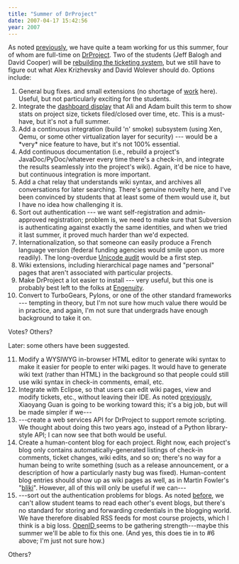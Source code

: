 ```yaml
---
title: "Summer of DrProject"
date: 2007-04-17 15:42:56
year: 2007
---
```

As noted <a href="http://pyre.third-bit.com/blog/archives/904.html">previously</a>, we have quite a team working for us this summer, four of whom are full-time on <a href="http://www.drproject.org">DrProject</a>.  Two of the students (Jeff Balogh and David Cooper) will be <a href="http://pyre.third-bit.com/blog/archives/858.html">rebuilding the ticketing system</a>, but we still have to figure out what Alex Krizhevsky and David Wolever should do.  Options include:
<ol>
	<li>General bug fixes.  and small extensions (no shortage of <a href="https://www.drproject.org/DrProject/query">work</a> here). Useful, but not particularly exciting for the students.</li>
	<li>Integrate the <a href="https://www.drproject.org/dashboard">dashboard display</a> that Ali and Adam built this term to show stats on project size, tickets filed/closed over time, etc.  This is a must-have, but it's not a full summer.</li>
	<li>Add a continuous integration (build 'n' smoke) subsystem (using Xen, Qemu, or some other virtualization layer for security) --- would be a *very* nice feature to have, but it's not 100% essential.</li>
	<li>Add continuous documentation (i.e., rebuild a project's JavaDoc/PyDoc/whatever every time there's a check-in, and integrate the results seamlessly into the project's wiki).  Again, it'd be nice to have, but continuous integration is more important.</li>
	<li>Add a chat relay that understands wiki syntax, and archives all conversations for later searching.  There's genuine novelty here, and I've been convinced by students that at least some of them would use it, but I have no idea how challenging it is.</li>
	<li>Sort out authentication --- we want self-registration and admin-approved registration; problem is, we need to make sure that Subversion is authenticating against exactly the same identities, and when we tried it last summer, it proved much harder than we'd expected.</li>
	<li>Internationalization, so that someone can easily produce a French language version (federal funding agencies would smile upon us more readily).  The long-overdue <a href="https://www.drproject.org/DrProject/ticket/278">Unicode audit</a> would be a first step.</li>
	<li>Wiki extensions, including hierarchical page names and "personal" pages that aren't associated with particular projects.</li>
	<li>Make DrProject a lot easier to install --- very useful, but this one is probably best left to the folks at <a href="http://www.engcorp.com">Engenuity</a>.</li>
	<li>Convert to TurboGears, Pylons, or one of the other standard frameworks --- tempting in theory, but I'm not sure how much value there would be in practice, and again, I'm not sure that undergrads have enough background to take it on.</li>
</ol>
Votes?  Others?

Later: some others have been suggested.
<ol start="11">
	<li>Modify a WYSIWYG in-browser HTML editor to generate wiki syntax to make it easier for people to enter wiki pages.  It would have to generate wiki text (rather than HTML) in the background so that people could still use wiki syntax in check-in comments, email, etc.</li>
	<li>Integrate with Eclipse, so that users can edit wiki pages, view and modify tickets, etc., without leaving their IDE.  As noted <a href="http://pyre.third-bit.com/blog/archives/904.html">previously</a>, Xiaoyang Guan is going to be working toward this; it's a big job, but will be made simpler if we---</li>
	<li>---create a web services API for DrProject to support remote scripting.  We thought about doing this two years ago, instead of a Python library-style API; I can now see that both would be useful.</li>
	<li>Create a human-content blog for each project.  Right now, each project's blog only contains automatically-generated listings of check-in comments, ticket changes, wiki edits, and so on; there's no way for a human being to write something (such as a release announcement, or a description of how a particularly nasty bug was fixed).  Human-content blog entries should show up as wiki pages as well, as in Martin Fowler's "<a href="http://www.martinfowler.com/bliki/">bliki</a>".  However, all of this will only be useful if we can---</li>
	<li>---sort out the authentication problems for blogs.  As noted <a href="http://pyre.third-bit.com/blog/archives/763.html">before</a>, we can't allow student teams to read each other's event blogs, but there's no standard for storing and forwarding credentials in the blogging world.  We have therefore disabled RSS feeds for most course projects, which I think is a big loss.  <a href="http://openid.net/">OpenID </a>seems to be gathering strength---maybe this summer we'll be able to fix this one. (And yes, this does tie in to #6 above; I'm just not sure how.)</li>
</ol>
Others?
